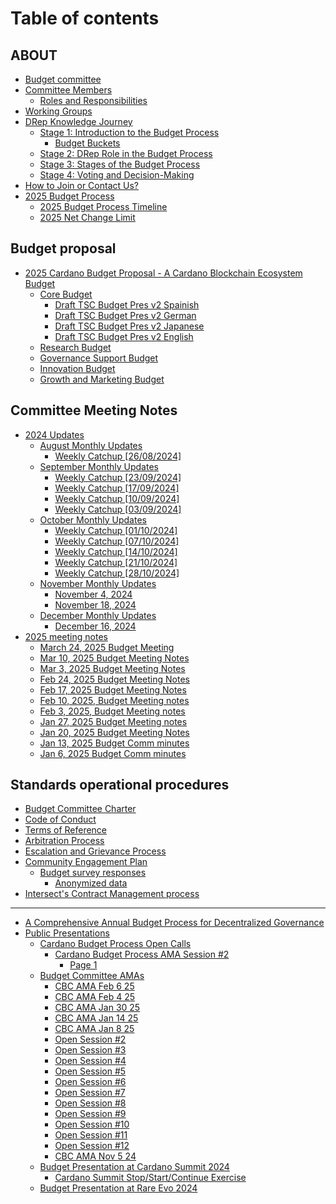 # Table of contents

## ABOUT

* [Budget committee](README.md)
* [Committee Members](about/committee-members/README.md)
  * [Roles and Responsibilities](about/committee-members/roles-and-responsibilities.md)
* [Working Groups](about/working-groups.md)
* [DRep Knowledge Journey](about/drep-knowledge-journey/README.md)
  * [Stage 1: Introduction to the Budget Process](about/drep-knowledge-journey/stage-1-introduction-to-the-budget-process/README.md)
    * [Budget Buckets](about/drep-knowledge-journey/stage-1-introduction-to-the-budget-process/budget-buckets.md)
  * [Stage 2: DRep Role in the Budget Process](about/drep-knowledge-journey/stage-2-drep-role-in-the-budget-process.md)
  * [Stage 3: Stages of the Budget Process](about/drep-knowledge-journey/stage-3-stages-of-the-budget-process.md)
  * [Stage 4: Voting and Decision-Making](about/drep-knowledge-journey/stage-4-voting-and-decision-making.md)
* [How to Join or Contact Us?](about/how-to-join-or-contact-us.md)
* [2025 Budget Process](about/2025-budget-process/README.md)
  * [2025 Budget Process Timeline](about/2025-budget-process/2025-budget-process-timeline.md)
  * [2025 Net Change Limit](about/2025-budget-process/2025-net-change-limit.md)

## Budget proposal

* [2025 Cardano Budget Proposal - A Cardano Blockchain Ecosystem Budget](budget-proposal/2025-cardano-budget-proposal/README.md)
  * [Core Budget](budget-proposal/2025-cardano-budget-proposal/core-budget/README.md)
    * [Draft TSC Budget Pres v2 Spainish](budget-proposal/2025-cardano-budget-proposal/core-budget/draft-tsc-budget-pres-v2-spainish.md)
    * [Draft TSC Budget Pres v2 German](budget-proposal/2025-cardano-budget-proposal/core-budget/draft-tsc-budget-pres-v2-german.md)
    * [Draft TSC Budget Pres v2 Japanese](budget-proposal/2025-cardano-budget-proposal/core-budget/draft-tsc-budget-pres-v2-japanese.md)
    * [Draft TSC Budget Pres v2 English](budget-proposal/2025-cardano-budget-proposal/core-budget/draft-tsc-budget-pres-v2-english.md)
  * [Research Budget](budget-proposal/2025-cardano-budget-proposal/research-budget.md)
  * [Governance Support Budget](budget-proposal/2025-cardano-budget-proposal/governance-support-budget.md)
  * [Innovation Budget](budget-proposal/2025-cardano-budget-proposal/innovation-budget.md)
  * [Growth and Marketing Budget](budget-proposal/2025-cardano-budget-proposal/growth-and-marketing-budget.md)

## Committee Meeting Notes

* [2024 Updates](committee-meeting-notes/2024-updates/README.md)
  * [August Monthly Updates](committee-meeting-notes/2024-updates/august-monthly-update/README.md)
    * [Weekly Catchup \[26/08/2024\]](committee-meeting-notes/2024-updates/august-monthly-update/dd-mm-yyy.md)
  * [September Monthly Updates](committee-meeting-notes/2024-updates/september-monthly-update/README.md)
    * [Weekly Catchup \[23/09/2024\]](committee-meeting-notes/2024-updates/september-monthly-update/weekly-catchup-23-09-2024.md)
    * [Weekly Catchup \[17/09/2024\]](committee-meeting-notes/2024-updates/september-monthly-update/weekly-catchup-17-09-2024.md)
    * [Weekly Catchup \[10/09/2024\]](committee-meeting-notes/2024-updates/september-monthly-update/weekly-catchup-10-09-2024.md)
    * [Weekly Catchup \[03/09/2024\]](committee-meeting-notes/2024-updates/september-monthly-update/weekly-catchup-03-09-2024.md)
  * [October Monthly Updates](committee-meeting-notes/2024-updates/october-monthly-update/README.md)
    * [Weekly Catchup \[01/10/2024\]](committee-meeting-notes/2024-updates/october-monthly-update/weekly-catchup-01-10-2024.md)
    * [Weekly Catchup \[07/10/2024\]](committee-meeting-notes/2024-updates/october-monthly-update/weekly-catchup-07-10-2024.md)
    * [Weekly Catchup \[14/10/2024\]](committee-meeting-notes/2024-updates/october-monthly-update/weekly-catchup-14-10-2024.md)
    * [Weekly Catchup \[21/10/2024\]](committee-meeting-notes/2024-updates/october-monthly-update/weekly-catchup-21-10-2024.md)
    * [Weekly Catchup \[28/10/2024\]](committee-meeting-notes/2024-updates/october-monthly-update/weekly-catchup-28-10-2024.md)
  * [November Monthly Updates](committee-meeting-notes/2024-updates/november-monthly-updates/README.md)
    * [November 4, 2024](committee-meeting-notes/2024-updates/november-monthly-updates/november-4-2024.md)
    * [November 18, 2024](committee-meeting-notes/2024-updates/november-monthly-updates/november-18-2024.md)
  * [December Monthly Updates](committee-meeting-notes/2024-updates/december-monthly-updates/README.md)
    * [December 16, 2024](committee-meeting-notes/2024-updates/december-monthly-updates/december-16-2024.md)
* [2025 meeting notes](committee-meeting-notes/2025-meeting-notes/README.md)
  * [March 24, 2025 Budget Meeting](committee-meeting-notes/2025-meeting-notes/march-24-2025-budget-meeting.md)
  * [Mar 10, 2025 Budget Meeting Notes](committee-meeting-notes/2025-meeting-notes/mar-10-2025-budget-meeting-notes.md)
  * [Mar 3, 2025 Budget Meeting Notes](committee-meeting-notes/2025-meeting-notes/mar-3-2025-budget-meeting-notes.md)
  * [Feb 24, 2025 Budget Meeting Notes](committee-meeting-notes/2025-meeting-notes/feb-24-2025-budget-meeting-notes.md)
  * [Feb 17, 2025 Budget Meeting Notes](committee-meeting-notes/2025-meeting-notes/feb-17-2025-budget-meeting-notes.md)
  * [Feb 10, 2025, Budget Meeting notes](committee-meeting-notes/2025-meeting-notes/feb-10-2025-budget-meeting-notes.md)
  * [Feb 3, 2025, Budget Meeting notes](committee-meeting-notes/2025-meeting-notes/feb-3-2025-budget-meeting-notes.md)
  * [Jan 27, 2025 Budget Meeting notes](committee-meeting-notes/2025-meeting-notes/jan-27-2025-budget-meeting-notes.md)
  * [Jan 20, 2025 Budget Meeting Notes](committee-meeting-notes/2025-meeting-notes/jan-20-2025-budget-meeting-notes.md)
  * [Jan 13, 2025 Budget Comm minutes](committee-meeting-notes/2025-meeting-notes/jan-13-2025-budget-comm-minutes.md)
  * [Jan 6, 2025 Budget Comm minutes](committee-meeting-notes/2025-meeting-notes/jan-6-2025-budget-comm-minutes.md)

## Standards operational procedures

* [Budget Committee Charter](standards-operational-procedures/page.md)
* [Code of Conduct](standards-operational-procedures/code-of-conduct.md)
* [Terms of Reference](standards-operational-procedures/terms-of-reference.md)
* [Arbitration Process](standards-operational-procedures/arbitration-process.md)
* [Escalation and Grievance Process](standards-operational-procedures/escalation-and-grievance-process.md)
* [Community Engagement Plan](standards-operational-procedures/community-engagement-plan.md)
  * [Budget survey responses](standards-operational-procedures/community-engagement-plan/budget-survey-responses/README.md)
    * [Anonymized data](standards-operational-procedures/community-engagement-plan/budget-survey-responses/anonymized-data.md)
* [Intersect's Contract Management process](standards-operational-procedures/intersects-contract-management-process.md)

***

* [A Comprehensive Annual Budget Process for Decentralized Governance](a-comprehensive-annual-budget-process-for-decentralized-governance.md)
* [Public Presentations](public-presentations/README.md)
  * [Cardano Budget Process Open Calls](public-presentations/cardano-budget-process-open-calls/README.md)
    * [Cardano Budget Process AMA Session #2](public-presentations/cardano-budget-process-open-calls/cardano-budget-process-ama-session-2/README.md)
      * [Page 1](public-presentations/cardano-budget-process-open-calls/cardano-budget-process-ama-session-2/page-1.md)
  * [Budget Committee AMAs](public-presentations/budget-committee-amas/README.md)
    * [CBC AMA Feb 6 25](public-presentations/budget-committee-amas/cbc-ama-feb-6-25.md)
    * [CBC AMA Feb 4 25](public-presentations/budget-committee-amas/cbc-ama-feb-4-25.md)
    * [CBC AMA Jan 30 25](public-presentations/budget-committee-amas/cbc-ama-jan-30-25.md)
    * [CBC AMA Jan 14 25](public-presentations/budget-committee-amas/cbc-ama-jan-14-25.md)
    * [CBC AMA Jan 8 25](public-presentations/budget-committee-amas/cbc-ama-jan-8-25.md)
    * [Open Session #2](public-presentations/budget-committee-amas/open-session-2.md)
    * [Open Session #3](public-presentations/budget-committee-amas/open-session-3.md)
    * [Open Session #4](public-presentations/budget-committee-amas/open-session-4.md)
    * [Open Session #5](public-presentations/budget-committee-amas/open-session-5.md)
    * [Open Session #6](public-presentations/budget-committee-amas/open-session-6.md)
    * [Open Session #7](public-presentations/budget-committee-amas/open-session-7.md)
    * [Open Session #8](public-presentations/budget-committee-amas/open-session-8.md)
    * [Open Session #9](public-presentations/budget-committee-amas/open-session-9.md)
    * [Open Session #10](public-presentations/budget-committee-amas/open-session-10.md)
    * [Open Session #11](public-presentations/budget-committee-amas/open-session-11.md)
    * [Open Session #12](public-presentations/budget-committee-amas/open-session-12.md)
    * [CBC AMA Nov 5 24](public-presentations/budget-committee-amas/open-session-1.md)
  * [Budget Presentation at Cardano Summit 2024](public-presentations/budget-presentation-at-cardano-summit-2024/README.md)
    * [Cardano Summit Stop/Start/Continue Exercise](public-presentations/budget-presentation-at-cardano-summit-2024/cardano-summit-stop-start-continue-exercise.md)
  * [Budget Presentation at Rare Evo 2024](public-presentations/budget-presentation-at-rare-evo.md)
